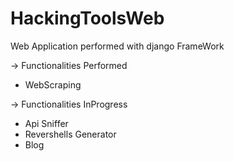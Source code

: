 # HackingToolsWeb

Web Application performed with django FrameWork

-> Functionalities Performed
   - WebScraping
   
-> Functionalities InProgress
   - Api Sniffer
   - Revershells Generator
   - Blog
